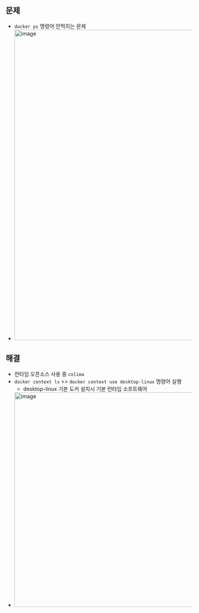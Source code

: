 ## 문제
- `docker ps` 명령어 안먹히는 문제
- <img width="837" alt="image" src="https://user-images.githubusercontent.com/61215550/236435520-243be602-566d-40b1-b89d-49eeea693055.png">

## 해결
- 런타임 오픈소스 사용 중 `colima` 
- `docker context ls` >> `docker context use desktop-linux` 명령어 실행 
  - desktop-linux 기본 도커 설치시 기본 런타임 소프트웨어
- <img width="578" alt="image" src="https://user-images.githubusercontent.com/61215550/236435765-f38b7b94-ec12-4a3e-b038-334abaa19850.png">
  
